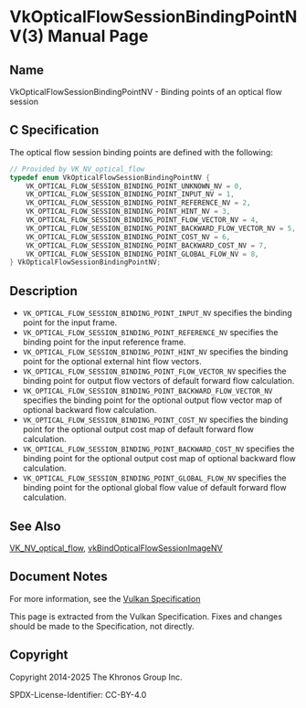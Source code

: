 # VkOpticalFlowSessionBindingPointNV(3) Manual Page

## Name

VkOpticalFlowSessionBindingPointNV - Binding points of an optical flow session



## [](#_c_specification)C Specification

The optical flow session binding points are defined with the following:

```c++
// Provided by VK_NV_optical_flow
typedef enum VkOpticalFlowSessionBindingPointNV {
    VK_OPTICAL_FLOW_SESSION_BINDING_POINT_UNKNOWN_NV = 0,
    VK_OPTICAL_FLOW_SESSION_BINDING_POINT_INPUT_NV = 1,
    VK_OPTICAL_FLOW_SESSION_BINDING_POINT_REFERENCE_NV = 2,
    VK_OPTICAL_FLOW_SESSION_BINDING_POINT_HINT_NV = 3,
    VK_OPTICAL_FLOW_SESSION_BINDING_POINT_FLOW_VECTOR_NV = 4,
    VK_OPTICAL_FLOW_SESSION_BINDING_POINT_BACKWARD_FLOW_VECTOR_NV = 5,
    VK_OPTICAL_FLOW_SESSION_BINDING_POINT_COST_NV = 6,
    VK_OPTICAL_FLOW_SESSION_BINDING_POINT_BACKWARD_COST_NV = 7,
    VK_OPTICAL_FLOW_SESSION_BINDING_POINT_GLOBAL_FLOW_NV = 8,
} VkOpticalFlowSessionBindingPointNV;
```

## [](#_description)Description

- `VK_OPTICAL_FLOW_SESSION_BINDING_POINT_INPUT_NV` specifies the binding point for the input frame.
- `VK_OPTICAL_FLOW_SESSION_BINDING_POINT_REFERENCE_NV` specifies the binding point for the input reference frame.
- `VK_OPTICAL_FLOW_SESSION_BINDING_POINT_HINT_NV` specifies the binding point for the optional external hint flow vectors.
- `VK_OPTICAL_FLOW_SESSION_BINDING_POINT_FLOW_VECTOR_NV` specifies the binding point for output flow vectors of default forward flow calculation.
- `VK_OPTICAL_FLOW_SESSION_BINDING_POINT_BACKWARD_FLOW_VECTOR_NV` specifies the binding point for the optional output flow vector map of optional backward flow calculation.
- `VK_OPTICAL_FLOW_SESSION_BINDING_POINT_COST_NV` specifies the binding point for the optional output cost map of default forward flow calculation.
- `VK_OPTICAL_FLOW_SESSION_BINDING_POINT_BACKWARD_COST_NV` specifies the binding point for the optional output cost map of optional backward flow calculation.
- `VK_OPTICAL_FLOW_SESSION_BINDING_POINT_GLOBAL_FLOW_NV` specifies the binding point for the optional global flow value of default forward flow calculation.

## [](#_see_also)See Also

[VK\_NV\_optical\_flow](https://registry.khronos.org/vulkan/specs/latest/man/html/VK_NV_optical_flow.html), [vkBindOpticalFlowSessionImageNV](https://registry.khronos.org/vulkan/specs/latest/man/html/vkBindOpticalFlowSessionImageNV.html)

## [](#_document_notes)Document Notes

For more information, see the [Vulkan Specification](https://registry.khronos.org/vulkan/specs/latest/html/vkspec.html#VkOpticalFlowSessionBindingPointNV)

This page is extracted from the Vulkan Specification. Fixes and changes should be made to the Specification, not directly.

## [](#_copyright)Copyright

Copyright 2014-2025 The Khronos Group Inc.

SPDX-License-Identifier: CC-BY-4.0